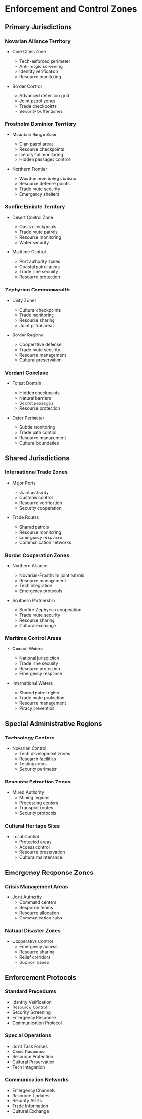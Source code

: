 # Enforcement and Control Zones

## Primary Jurisdictions

### Novarian Alliance Territory
- Core Cities Zone
  - Tech-enforced perimeter
  - Anti-magic screening
  - Identity verification
  - Resource monitoring

- Border Control
  - Advanced detection grid
  - Joint patrol zones
  - Trade checkpoints
  - Security buffer zones

### Frostholm Dominion Territory
- Mountain Range Zone
  - Clan patrol areas
  - Resource checkpoints
  - Ice crystal monitoring
  - Hidden passages control

- Northern Frontier
  - Weather monitoring stations
  - Resource defense points
  - Trade route security
  - Emergency shelters

### Sunfire Emirate Territory
- Desert Control Zone
  - Oasis checkpoints
  - Trade route patrols
  - Resource monitoring
  - Water security

- Maritime Control
  - Port authority zones
  - Coastal patrol areas
  - Trade lane security
  - Resource protection

### Zephyrian Commonwealth
- Unity Zones
  - Cultural checkpoints
  - Trade monitoring
  - Resource sharing
  - Joint patrol areas

- Border Regions
  - Cooperative defense
  - Trade route security
  - Resource management
  - Cultural preservation

### Verdant Conclave
- Forest Domain
  - Hidden checkpoints
  - Natural barriers
  - Secret passages
  - Resource protection

- Outer Perimeter
  - Subtle monitoring
  - Trade path control
  - Resource management
  - Cultural boundaries

## Shared Jurisdictions

### International Trade Zones
- Major Ports
  - Joint authority
  - Customs control
  - Resource verification
  - Security cooperation

- Trade Routes
  - Shared patrols
  - Resource monitoring
  - Emergency response
  - Communication networks

### Border Cooperation Zones
- Northern Alliance
  - Novarian-Frostholm joint patrols
  - Resource management
  - Tech integration
  - Emergency protocols

- Southern Partnership
  - Sunfire-Zephyrian cooperation
  - Trade route security
  - Resource sharing
  - Cultural exchange

### Maritime Control Areas
- Coastal Waters
  - National jurisdiction
  - Trade lane security
  - Resource protection
  - Emergency response

- International Waters
  - Shared patrol rights
  - Trade route protection
  - Resource management
  - Piracy prevention

## Special Administrative Regions

### Technology Centers
- Novarian Control
  - Tech development zones
  - Research facilities
  - Testing areas
  - Security perimeter

### Resource Extraction Zones
- Mixed Authority
  - Mining regions
  - Processing centers
  - Transport routes
  - Security protocols

### Cultural Heritage Sites
- Local Control
  - Protected areas
  - Access control
  - Resource preservation
  - Cultural maintenance

## Emergency Response Zones

### Crisis Management Areas
- Joint Authority
  - Command centers
  - Response teams
  - Resource allocation
  - Communication hubs

### Natural Disaster Zones
- Cooperative Control
  - Emergency access
  - Resource sharing
  - Relief corridors
  - Support bases

## Enforcement Protocols

### Standard Procedures
- Identity Verification
- Resource Control
- Security Screening
- Emergency Response
- Communication Protocol

### Special Operations
- Joint Task Forces
- Crisis Response
- Resource Protection
- Cultural Preservation
- Tech Integration

### Communication Networks
- Emergency Channels
- Resource Updates
- Security Alerts
- Trade Information
- Cultural Exchange
